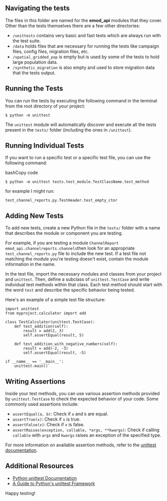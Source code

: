 ## Navigating the tests

The files in this folder are named for the **emod_api** modules that they cover. Other than the tests themselves there are a few other directories:

 - `/unittests` contains very basic and fast tests which are always run with the test suite. 
 - `/data` holds files that are necessary for running the tests like campaign files, config files, migration files, etc.
 - `/spatial_gridded_pop` is empty but is used by some of the tests to hold large population data.
 - `/synthetic_migration` is also empty and used to store migration data that the tests output.

## Running the Tests

You can run the tests by executing the following command in the terminal from the root directory of your project:

`$ python -m unittest` 

The `unittest` module will automatically discover and execute all the tests present in the `tests/` folder (including the ones in `/unittest`).

## Running Individual Tests

If you want to run a specific test or a specific test file, you can use the following command:

bashCopy code

`$ python -m unittest tests.test_module.TestClassName.test_method` 

for example I might run:


`test_channel_reports.py.TestHeader.test_empty_ctor`

## Adding New Tests

To add new tests, create a new Python file in the `tests/` folder with a name that describes the module or component you are testing. 

For example, if you are testing a module `ChannelReport` `emod_api.channelreports.channels`then look for an appropriate `test_channel_reports.py` file to include the new test. If a test file not matching the module you're testing doesn't exist, contain the module information in the name.

In the test file, import the necessary modules and classes from your project and `unittest`. Then, define a subclass of `unittest.TestCase` and write individual test methods within that class. Each test method should start with the word `test` and describe the specific behavior being tested.

Here's an example of a simple test file structure:

```
import unittest
from myproject.calculator import add

class TestCalculator(unittest.TestCase):
    def test_addition(self):
        result = add(2, 3)
        self.assertEqual(result, 5)

    def test_addition_with_negative_numbers(self):
        result = add(-2, -3)
        self.assertEqual(result, -5)

if __name__ == '__main__':
    unittest.main()` 
```


## Writing Assertions

Inside your test methods, you can use various assertion methods provided by `unittest.TestCase` to check the expected behavior of your code. Some commonly used assertions include:

-   `assertEqual(a, b)`: Check if `a` and `b` are equal.
-   `assertTrue(x)`: Check if `x` is true.
-   `assertFalse(x)`: Check if `x` is false.
-   `assertRaises(exception, callable, *args, **kwargs)`: Check if calling `callable` with `args` and `kwargs` raises an exception of the specified type.

For more information on available assertion methods, refer to the [unittest documentation](https://docs.python.org/3/library/unittest.html).

## Additional Resources

-   [Python unittest Documentation](https://docs.python.org/3/library/unittest.html)
-   [A Guide to Python's unittest Framework](https://realpython.com/python-testing/#unit-tests)

Happy testing!